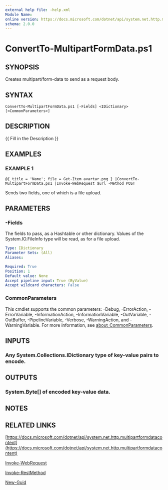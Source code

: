 ```yaml
---
external help file: -help.xml
Module Name:
online version: https://docs.microsoft.com/dotnet/api/system.net.http.multipartformdatacontent
schema: 2.0.0
---
```


# ConvertTo-MultipartFormData.ps1

## SYNOPSIS
Creates multipart/form-data to send as a request body.

## SYNTAX

```
ConvertTo-MultipartFormData.ps1 [-Fields] <IDictionary> [<CommonParameters>]
```

## DESCRIPTION
{{ Fill in the Description }}

## EXAMPLES

### EXAMPLE 1
```
@{ title = 'Name'; file = Get-Item avartar.png } |ConvertTo-MultipartFormData.ps1 |Invoke-WebRequest $url -Method POST
```

Sends two fields, one of which is a file upload.

## PARAMETERS

### -Fields
The fields to pass, as a Hashtable or other dictionary.
Values of the System.IO.FileInfo type will be read, as for a file upload.

```yaml
Type: IDictionary
Parameter Sets: (All)
Aliases:

Required: True
Position: 1
Default value: None
Accept pipeline input: True (ByValue)
Accept wildcard characters: False
```

### CommonParameters
This cmdlet supports the common parameters: -Debug, -ErrorAction, -ErrorVariable, -InformationAction, -InformationVariable, -OutVariable, -OutBuffer, -PipelineVariable, -Verbose, -WarningAction, and -WarningVariable. For more information, see [about_CommonParameters](http://go.microsoft.com/fwlink/?LinkID=113216).

## INPUTS

### Any System.Collections.IDictionary type of key-value pairs to encode.
## OUTPUTS

### System.Byte[] of encoded key-value data.
## NOTES

## RELATED LINKS

[https://docs.microsoft.com/dotnet/api/system.net.http.multipartformdatacontent](https://docs.microsoft.com/dotnet/api/system.net.http.multipartformdatacontent)

[Invoke-WebRequest]()

[Invoke-RestMethod]()

[New-Guid]()

